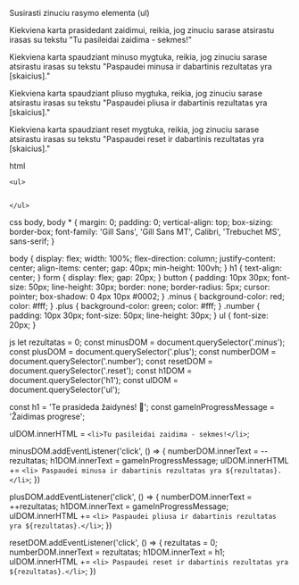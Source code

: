 Susirasti zinuciu rasymo elementa (ul)

Kiekviena karta prasidedant zaidimui, reikia, jog zinuciu sarase atsirastu irasas su tekstu "Tu pasileidai zaidima - sekmes!"

Kiekviena karta spaudziant minuso mygtuka, reikia, jog zinuciu sarase atsirastu irasas su tekstu "Paspaudei minusa ir dabartinis rezultatas yra [skaicius]."

Kiekviena karta spaudziant pliuso mygtuka, reikia, jog zinuciu sarase atsirastu irasas su tekstu "Paspaudei pliusa ir dabartinis rezultatas yra [skaicius]."

Kiekviena karta spaudziant reset mygtuka, reikia, jog zinuciu sarase atsirastu irasas su tekstu "Paspaudei reset ir dabartinis rezultatas yra [skaicius]."

html

    <ul>


    </ul>

css
body,
body \* {
margin: 0;
padding: 0;
vertical-align: top;
box-sizing: border-box;
font-family: 'Gill Sans', 'Gill Sans MT', Calibri, 'Trebuchet MS', sans-serif;
}

body {
display: flex;
width: 100%;
flex-direction: column;
justify-content: center;
align-items: center;
gap: 40px;
min-height: 100vh;
}
h1 {
text-align: center;
}
form {
display: flex;
gap: 20px;
}
button {
padding: 10px 30px;
font-size: 50px;
line-height: 30px;
border: none;
border-radius: 5px;
cursor: pointer;
box-shadow: 0 4px 10px #0002;
}
.minus {
background-color: red;
color: #fff;
}
.plus {
background-color: green;
color: #fff;
}
.number {
padding: 10px 30px;
font-size: 50px;
line-height: 30px;
}
ul {
font-size: 20px;
}

js
let rezultatas = 0;
const minusDOM = document.querySelector('.minus');
const plusDOM = document.querySelector('.plus');
const numberDOM = document.querySelector('.number');
const resetDOM = document.querySelector('.reset');
const h1DOM = document.querySelector('h1');
const ulDOM = document.querySelector('ul');

const h1 = 'Te prasideda žaidynės! 🥳';
const gameInProgressMessage = 'Žaidimas progrese';

ulDOM.innerHTML = `<li>Tu pasileidai zaidima - sekmes!</li>`;

minusDOM.addEventListener('click', () => {
numberDOM.innerText = --rezultatas;
h1DOM.innerText = gameInProgressMessage;
ulDOM.innerHTML += `<li> Paspaudei minusa ir dabartinis rezultatas yra ${rezultatas}.</li>`;
})

plusDOM.addEventListener('click', () => {
numberDOM.innerText = ++rezultatas;
h1DOM.innerText = gameInProgressMessage;
ulDOM.innerHTML += `<li> Paspaudei pliusa ir dabartinis rezultatas yra ${rezultatas}.</li>`;
})

resetDOM.addEventListener('click', () => {
rezultatas = 0;
numberDOM.innerText = rezultatas;
h1DOM.innerText = h1;
ulDOM.innerHTML += `<li> Paspaudei reset ir dabartinis rezultatas yra ${rezultatas}.</li>`;
})
